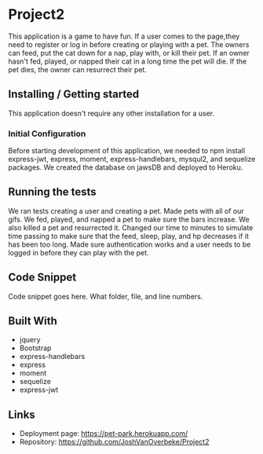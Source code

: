 # Project2
This application is a game to have fun.  If a user comes to the page,they need to register or log in before creating or playing with a pet.  The owners can feed, put the cat down for a nap, play with, or kill their pet. If an owner hasn't fed, played, or napped their cat in a long time the pet will die.  If the pet dies, the owner can resurrect their pet.

## Installing / Getting started

This application doesn't require any other installation for a user.

### Initial Configuration

Before starting development of this application, we needed to npm install express-jwt, express, moment, express-handlebars, mysqul2, and sequelize packages. We created the database on jawsDB and deployed to Heroku.


## Running the tests

We ran tests creating a user and creating a pet.  Made pets with all of our gifs. We fed, played, and napped a pet to make sure the bars increase.  We also killed a pet and resurrected it.  Changed our time to minutes to simulate time passing to make sure that the feed, sleep, play, and hp decreases if it has been too long.  Made sure authentication works and a user needs to be logged in before they can play with the pet.

## Code Snippet

Code snippet goes here.  What folder, file, and line numbers.

## Built With
* jquery
* Bootstrap
* express-handlebars
* express
* moment
* sequelize
* express-jwt

## Links

- Deployment page: https://pet-park.herokuapp.com/
- Repository: https://github.com/JoshVanOverbeke/Project2